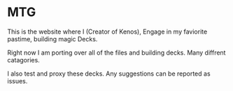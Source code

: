 # MTG

This is the website where I (Creator of Kenos), Engage in my faviorite pastime, building magic Decks.

Right now I am porting over all of the files and building decks. Many diffrent catagories.

I also test and proxy these decks. Any suggestions can be reported as issues.

